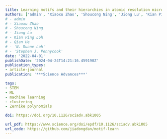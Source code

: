 ```yaml
---
title: Learning motifs and their hierarchies in atomic resolution microscopy
authors: ['admin', 'Xiaoxu Zhao', 'Shoucong Ning', 'Jiong Lu', 'Kian Ping Loh', 'Qian He', 'N. Duane Loh✉️', 'Stephen J. Pennycook✉️']
# - admin
# - Xiaoxu Zhao
# - Shoucong Ning
# - Jiong Lu
# - Kian Ping Loh
# - Qian He
# - 'N. Duane Loh'
# - 'Stephen J. Pennycook'
date: '2022-04-01'
publishDate: '2024-04-24T14:21:16.459190Z'
publication_types:
- article-journal
publication: '***Science Advances***'

tags:
- STEM
- ML
- machine learning
- clustering
- Zernike polynomials

doi: https://doi.org/10.1126/sciadv.abk1005

url_pdf: https://www.science.org/doi/epdf/10.1126/sciadv.abk1005
url_code: https://github.com/jiadongdan/motif-learn
---
```

